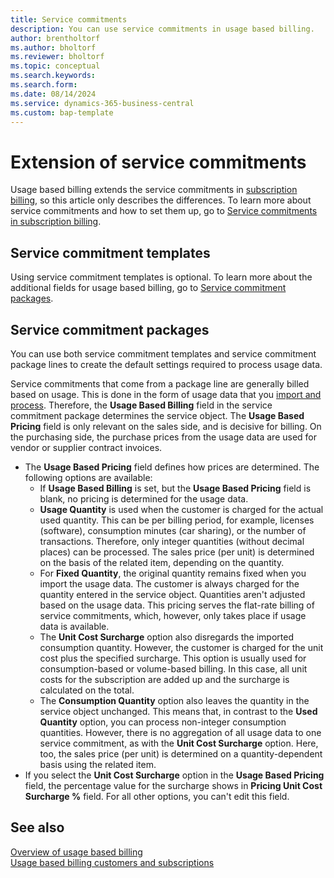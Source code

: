 ```yaml
---
title: Service commitments
description: You can use service commitments in usage based billing.
author: brentholtorf
ms.author: bholtorf
ms.reviewer: bholtorf
ms.topic: conceptual
ms.search.keywords: 
ms.search.form: 
ms.date: 08/14/2024
ms.service: dynamics-365-business-central
ms.custom: bap-template
---
```


# Extension of service commitments

Usage based billing extends the service commitments in [subscription billing](../../SRB/welcome.md), so this article only describes the differences. To learn more about service commitments and how to set them up, go to [Service commitments in subscription billing](../../SRB/masterdata/service-commitments.md).

## Service commitment templates

Using service commitment templates is optional. To learn more about the additional fields for usage based billing, go to [Service commitment packages](#service-commitment-packages).

## Service commitment packages

You can use both service commitment templates and service commitment package lines to create the default settings required to process usage data.

Service commitments that come from a package line are generally billed based on usage. This is done in the form of usage data that you [import and process](../processing-usage-data/imports-processing.md). Therefore, the **Usage Based Billing** field in the service commitment package determines the service object. The **Usage Based Pricing** field is only relevant on the sales side, and is decisive for billing. On the purchasing side, the purchase prices from the usage data are used for vendor or supplier contract invoices.

* The **Usage Based Pricing** field defines how prices are determined. The following options are available:
    * If **Usage Based Billing** is set, but the **Usage Based Pricing** field is blank, no pricing is determined for the usage data.
    * **Usage Quantity** is used when the customer is charged for the actual used quantity. This can be per billing period, for example, licenses (software), consumption minutes (car sharing), or the number of transactions. Therefore, only integer quantities (without decimal places) can be processed. The sales price (per unit) is determined on the basis of the related item, depending on the quantity.
    * For **Fixed Quantity**, the original quantity remains fixed when you import the usage data. The customer is always charged for the quantity entered in the service object. Quantities aren't adjusted based on the usage data. This pricing serves the flat-rate billing of service commitments, which, however, only takes place if usage data is available.
    * The **Unit Cost Surcharge** option also disregards the imported consumption quantity. However, the customer is charged for the unit cost plus the specified surcharge. This option is usually used for consumption-based or volume-based billing. In this case, all unit costs for the subscription are added up and the surcharge is calculated on the total.
    * The **Consumption Quantity** option also leaves the quantity in the service object unchanged. This means that, in contrast to the **Used Quantity** option, you can process non-integer consumption quantities. However, there is no aggregation of all usage data to one service commitment, as with the **Unit Cost Surcharge** option. Here, too, the sales price (per unit) is determined on a quantity-dependent basis using the related item.
* If you select the **Unit Cost Surcharge** option in the **Usage Based Pricing** field, the percentage value for the surcharge shows in **Pricing Unit Cost Surcharge %** field. For all other options, you can't edit this field.

## See also

[Overview of usage based billing](../welcome.md)  
[Usage based billing customers and subscriptions](customers-subscriptions.md)  
